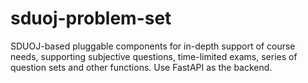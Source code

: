 # sduoj-problem-set
SDUOJ-based pluggable components for in-depth support of course needs, supporting subjective questions, time-limited exams, series of question sets and other functions. Use FastAPI as the backend.
